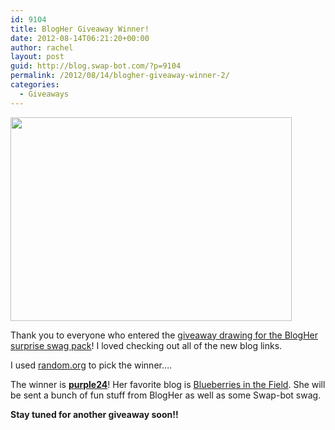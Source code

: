 ```yaml
---
id: 9104
title: BlogHer Giveaway Winner!
date: 2012-08-14T06:21:20+00:00
author: rachel
layout: post
guid: http://blog.swap-bot.com/?p=9104
permalink: /2012/08/14/blogher-giveaway-winner-2/
categories:
  - Giveaways
---
```

<img src="http://blog.swap-bot.com/wp-content/uploads/2012/08/bloghergiveaway.jpg" alt="" title="bloghergiveaway" width="450" height="326" class="alignnone size-full wp-image-9105" srcset="http://blog.swap-bot.com/wp-content/uploads/2012/08/bloghergiveaway-300x217.jpg 300w, http://blog.swap-bot.com/wp-content/uploads/2012/08/bloghergiveaway.jpg 450w" sizes="(max-width: 450px) 100vw, 450px" />

Thank you to everyone who entered the [giveaway drawing for the BlogHer surprise swag pack](http://blog.swap-bot.com/2012/08/07/links-from-blogher12-giveaway/)! I loved checking out all of the new blog links. 

I used [random.org](http://www.random.org/) to pick the winner&#8230;.

The winner is [**purple24**](http://www.swap-bot.com/user:purple24)! Her favorite blog is [Blueberries in the Field](http://blueberriesinthefields.blogspot.com/). She will be sent a bunch of fun stuff from BlogHer as well as some Swap-bot swag. 

**Stay tuned for another giveaway soon!!**